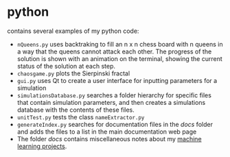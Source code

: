 # python
contains several examples of my python code:
* `nQueens.py` uses backtraking to fill an n x n chess board with n queens in a way that the queens cannot attack each other. The progress of the solution is shown with an animation on the terminal, showing the current status of the solution at each step. 
* <code>chaosgame.py</code> plots the Sierpinski fractal
* <code>gui.py</code> uses Qt to create a user interface for inputting parameters for a simulation
* <code>simulationsDatabase.py</code> searches a folder hierarchy for specific files that contain simulation parameters, and then creates a simulations database with the contents of these files.
* `unitTest.py` tests the class `nameExtractor.py` 
* `generateIndex.py` searches for documentation files in the *docs* folder and adds the files to a list in the main documentation web page
* The folder *docs* contains miscellaneous notes about my [machine learning projects](https://leoespin.github.io/python/). 
